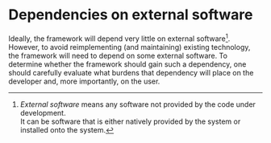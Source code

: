 # Dependencies on external software

Ideally, the framework will depend very little on external software[^1].
However, to avoid reimplementing (and maintaining) existing technology, the framework will need to depend on some external software.
To determine whether the framework should gain such a dependency, one should carefully evaluate what burdens that dependency will place on the developer and, more importantly, on the user.

[^1]: *External software* means any software not provided by the code under development.  
  It can be software that is either natively provided by the system or installed onto the system.
